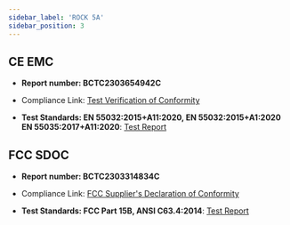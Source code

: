 ```yaml
---
sidebar_label: 'ROCK 5A'
sidebar_position: 3
---
```


## CE EMC

- **Report number: BCTC2303654942C**
- Compliance Link:
[Test Verification of Conformity](https://dl.radxa.com/rock5/compliance/5a/ce-emc/CE-EMC-comformity.pdf)

- **Test Standards: EN 55032:2015+A11:2020, EN 55032:2015+A1:2020 EN 55035:2017+A11:2020**:
[Test Report](https://dl.radxa.com/rock5/compliance/5a/ce-emc/CE-EMC-report.pdf)

## FCC SDOC

- **Report number: BCTC2303314834C**
- Compliance Link:
[FCC Supplier's Declaration of Conformity](https://dl.radxa.com/rock5/compliance/5a/fcc-sdoc/FCC-sDoC-comformity.pdf)

- **Test Standards: FCC Part 15B, ANSI C63.4:2014**:
[Test Report](https://dl.radxa.com/rock5/compliance/5a/fcc-sdoc/FCC-SDOC-report.pdf)

